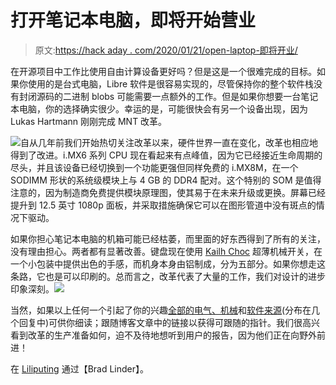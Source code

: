# 打开笔记本电脑，即将开始营业

> 原文:[https://hack aday . com/2020/01/21/open-laptop-即将开业/](https://hackaday.com/2020/01/21/open-laptop-soon-to-be-open-for-business/)

在开源项目中工作比使用自由计算设备更好吗？但是这是一个很难完成的目标。如果你使用的是台式电脑，Libre 软件是很容易实现的，尽管保持你的整个软件栈没有封闭源码的二进制 blobs 可能需要一点额外的工作。但是如果你想要一台笔记本电脑，你的选择确实很少。幸运的是，可能很快会有另一个设备出现，因为 Lukas Hartmann 刚刚完成 MNT 改革。

![](../Images/389239ce7cc910aa3746c6fce38213d7.png)自从几年前我们开始热切关注改革以来，硬件世界一直在变化，改革也相应地得到了改进。i.MX6 系列 CPU 现在看起来有点峰值，因为它已经接近生命周期的尽头，并且该设备已经切换到一个功能更强但同样免费的 i.MX8M，在一个 SODIMM 形状的系统级模块上与 4 GB 的 DDR4 配对。这个特别的 SOM 是值得注意的，因为制造商免费提供模块原理图，使其易于在未来升级或更换。屏幕已经提升到 12.5 英寸 1080p 面板，并采取措施确保它可以在图形管道中没有斑点的情况下驱动。

如果你担心笔记本电脑的机箱可能已经枯萎，而里面的好东西得到了所有的关注，没有理由担心。两者都有显著改善。键盘现在使用 [Kailh Choc](http://www.kailh.com/en/Products/Ks/CS/) 超薄机械开关，在一个小包装中提供出色的手感，而机身本身由铝制成，分为五部分。如果你想走这条路，它也是可以印刷的。总而言之，改革代表了大量的工作，我们对设计的进步印象深刻。![](../Images/8de3c75dcbdc03bda77cf47069e2b40d.png)

当然，如果以上任何一个引起了你的兴趣[全部的电气、机械](https://source.mntmn.com/MNT/reform)和[软件来源](https://source.mntmn.com/MNT)(分布在几个回复中)可供你细读；跟随博客文章中的链接以获得可跟随的指针。我们很高兴看到改革的生产准备如何，迫不及待地想听到用户的报告，因为他们正在向野外前进！

在 [Liliputing](https://liliputing.com/2020/01/mnt-reform-open-source-modular-laptop-crowdfunding-campaign-launches-in-february.html) 通过【Brad Linder】。